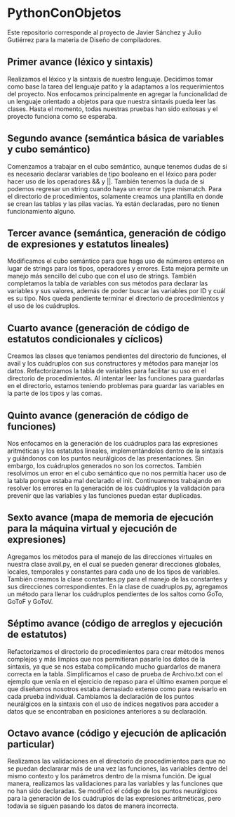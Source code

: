 # PythonConObjetos
Este repositorio corresponde al proyecto de Javier Sánchez y Julio Gutiérrez para la materia de Diseño de compiladores.

## Primer avance (léxico y sintaxis)
Realizamos el léxico y la sintaxis de nuestro lenguaje. Decidimos tomar como base la tarea del lenguaje patito y la adaptamos a los requerimientos del proyecto. Nos enfocamos principalmente en agregar la funcionalidad de un lenguaje orientado a objetos para que nuestra sintaxis pueda leer las clases. Hasta el momento, todas nuestras pruebas han sido exitosas y el proyecto funciona como se esperaba.

## Segundo avance (semántica básica de variables y cubo semántico)
Comenzamos a trabajar en el cubo semántico, aunque tenemos dudas de si es necesario declarar variables de tipo booleano en el léxico para poder hacer uso de los operadores && y ||. También tenemos la duda de si podemos regresar un string cuando haya un error de type mismatch. Para el directorio de procedimientos, solamente creamos una plantilla en donde se crean las tablas y las pilas vacías. Ya están declaradas, pero no tienen funcionamiento alguno.

## Tercer avance (semántica, generación de código de expresiones y estatutos lineales)
Modificamos el cubo semántico para que haga uso de números enteros en lugar de strings para los tipos, operadores y errores. Esta mejora permite un manejo más sencillo del cubo que con el uso de strings. También completamos la tabla de variables con sus métodos para declarar las variables y sus valores, además de poder buscar las variables por ID y cuál es su tipo. Nos queda pendiente terminar el directorio de procedimientos y el uso de los cuádruplos.

## Cuarto avance (generación de código de estatutos condicionales y cíclicos)
Creamos las clases que teníamos pendientes del directorio de funciones, el avail y los cuádruplos con sus constructores y métodos para manejar los datos. Refactorizamos la tabla de variables para facilitar su uso en el directorio de procedimientos. Al intentar leer las funciones para guardarlas en el directorio, estamos teniendo problemas para guardar las variables en la parte de los tipos y las comas.

## Quinto avance (generación de código de funciones)
Nos enfocamos en la generación de los cuádruplos para las expresiones aritméticas y los estatutos lineales, implementándolos dentro de la sintaxis y guiándonos con los puntos neurálgicos de las presentaciones. Sin embargo, los cuádruplos generados no son los correctos. También resolvimos un error en el cubo semántico que no nos permitía hacer uso de la tabla porque estaba mal declarado el init. Continuaremos trabajando en resolver los errores en la generación de los cuádruplos y la validación para prevenir que las variables y las funciones puedan estar duplicadas.

## Sexto avance (mapa de memoria de ejecución para la máquina virtual y ejecución de expresiones)
Agregamos los métodos para el manejo de las direcciones virtuales en nuestra clase avail.py, en el cual se pueden generar direcciones globales, locales, temporales y constantes para cada uno de los tipos de variables. También creamos la clase constantes.py para el manejo de las constantes y sus direcciones correspondientes. En la clase de cuadruplos.py, agregamos un método para llenar los cuádruplos pendientes de los saltos como GoTo, GoToF y GoToV.

## Séptimo avance (código de arreglos y ejecución de estatutos)
Refactorizamos el directorio de procedimientos para crear métodos menos complejos y más limpios que nos permitieran pasarle los datos de la sintaxis, ya que se nos estaba complicando mucho guardarlos de manera correcta en la tabla. Simplificamos el caso de prueba de Archivo.txt con el ejemplo que venía en el ejercicio de repaso para el último examen porque el que diseñamos nosotros estaba demasiado extenso como para revisarlo en cada prueba individual. Cambiamos la declaración de los puntos neurálgicos en la sintaxis con el uso de índices negativos para acceder a datos que se encontraban en posiciones anteriores a su declaración.

## Octavo avance (código y ejecución de aplicación particular)
Realizamos las validaciones en el directorio de procedimientos para que no se puedan declararar más de una vez las funciones, las variables dentro del mismo contexto y los parámetros dentro de la misma función. De igual manera, realizamos las validaciones para las variables y las funciones que no han sido declaradas. Se modificó el código de los puntos neurálgicos para la generación de los cuádruplos de las expresiones aritméticas, pero todavía se siguen pasando los datos de manera incorrecta.
